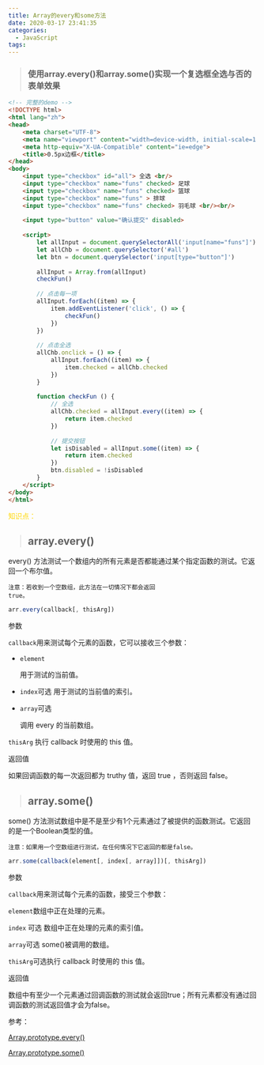 ```yaml
---
title: Array的every和some方法
date: 2020-03-17 23:41:35
categories:
  - JavaScript
tags: 
---
```


> ### 使用array.every()和array.some()实现一个复选框全选与否的表单效果

```html
<!-- 完整的demo -->
<!DOCTYPE html>
<html lang="zh">
<head>
	<meta charset="UTF-8">
	<meta name="viewport" content="width=device-width, initial-scale=1.0">
	<meta http-equiv="X-UA-Compatible" content="ie=edge">
	<title>0.5px边框</title>
</head>
<body>
	<input type="checkbox" id="all"> 全选 <br/>
	<input type="checkbox" name="funs" checked> 足球
	<input type="checkbox" name="funs" checked> 篮球
	<input type="checkbox" name="funs" > 排球
	<input type="checkbox" name="funs" checked> 羽毛球 <br/><br/>
	
	<input type="button" value="确认提交" disabled>
	
	<script>
		let allInput = document.querySelectorAll('input[name="funs"]')
		let allChb = document.querySelector('#all')
		let btn = document.querySelector('input[type="button"]')
		
		allInput = Array.from(allInput)
		checkFun()
		
		// 点击每一项
		allInput.forEach((item) => {
			item.addEventListener('click', () => {
				checkFun()
			})
		})
		
		// 点击全选
		allChb.onclick = () => {
			allInput.forEach((item) => {
				item.checked = allChb.checked
			})
		}
		
		function checkFun () {
			// 全选
			allChb.checked = allInput.every((item) => {
				return item.checked
			})
			
			// 提交按钮
			let isDisabled = allInput.some((item) => {
				return item.checked
			})
			btn.disabled = !isDisabled
		}
	</script>
</body>
</html>
```

<font color="gold">知识点：</font>

> ## array.every()

every() 方法测试一个数组内的所有元素是否都能通过某个指定函数的测试。它返回一个布尔值。

<code>注意：若收到一个空数组，此方法在一切情况下都会返回 true。</code>
```js
arr.every(callback[, thisArg])
```

参数

<code>callback</code>用来测试每个元素的函数，它可以接收三个参数：

+ <code>element</code>

  用于测试的当前值。

+ <code>index</code>可选
  用于测试的当前值的索引。

+ <code>array</code>可选

  调用 every 的当前数组。

<code>thisArg</code>
执行 callback 时使用的 this 值。

返回值

如果回调函数的每一次返回都为 truthy 值，返回 true ，否则返回 false。

> ## array.some()

some() 方法测试数组中是不是至少有1个元素通过了被提供的函数测试。它返回的是一个Boolean类型的值。

<code>注意：如果用一个空数组进行测试，在任何情况下它返回的都是false。</code>

```js
arr.some(callback(element[, index[, array]])[, thisArg])
```

参数

<code>callback</code>用来测试每个元素的函数，接受三个参数：

<code>element</code>数组中正在处理的元素。

<code>index</code> 可选 数组中正在处理的元素的索引值。

<code>array</code>可选 some()被调用的数组。

<code>thisArg</code>可选执行 callback 时使用的 this 值。

返回值

数组中有至少一个元素通过回调函数的测试就会返回true；所有元素都没有通过回调函数的测试返回值才会为false。


参考：

[Array.prototype.every()](https://developer.mozilla.org/zh-CN/docs/Web/JavaScript/Reference/Global_Objects/Array/every)

[Array.prototype.some()](https://developer.mozilla.org/zh-CN/docs/Web/JavaScript/Reference/Global_Objects/Array/some)

